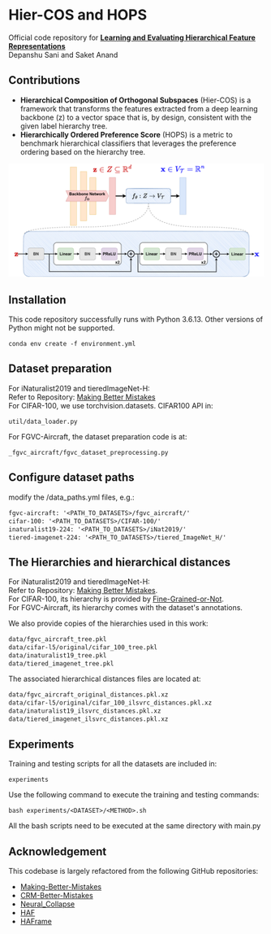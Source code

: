# Hier-COS and HOPS

Official code repository for **[Learning and Evaluating Hierarchical Feature Representations](https://arxiv.org/abs/2303.05689)** <br/>
Depanshu Sani and Saket Anand


## Contributions
- **Hierarchical Composition of Orthogonal Subspaces** (Hier-COS) is a framework that transforms the features extracted from a deep learning backbone (z) to a vector space that is, by design, consistent with the given label hierarchy tree. <br />
- **Hierarchically Ordered Preference Score** (HOPS) is a metric to benchmark hierarchical classifiers that leverages the preference ordering based on the hierarchy tree.

<div align="center">
  <img src="assets/overview.png"/>
</div>

## Installation
This code repository successfully runs with Python 3.6.13. Other versions of Python might not be supported.
```commandline
conda env create -f environment.yml
```

## Dataset preparation
For iNaturalist2019 and tieredImageNet-H: <br/>
Refer to Repository: [Making Better Mistakes](https://github.com/fiveai/making-better-mistakes) <br/> 
For CIFAR-100, we use torchvision.datasets. CIFAR100 API in:
```
util/data_loader.py
```
For FGVC-Aircraft, the dataset preparation code is at:
```
_fgvc_aircraft/fgvc_dataset_preprocessing.py
```

## Configure dataset paths
modify the /data_paths.yml files, e.g.:
```
fgvc-aircraft: '<PATH_TO_DATASETS>/fgvc_aircraft/'
cifar-100: '<PATH_TO_DATASETS>/CIFAR-100/'
inaturalist19-224: '<PATH_TO_DATASETS>/iNat2019/'
tiered-imagenet-224: '<PATH_TO_DATASETS>/tiered_ImageNet_H/'
```

## The Hierarchies and hierarchical distances
For iNaturalist2019 and tieredImageNet-H: <br/>
Refer to Repository: [Making Better Mistakes](https://github.com/fiveai/making-better-mistakes). <br/> 
For CIFAR-100, its hierarchy is provided by [Fine-Grained-or-Not](https://github.com/PRIS-CV/Fine-Grained-or-Not). <br/>
For FGVC-Aircraft, its hierarchy comes with the dataset's annotations. 

We also provide copies of the hierarchies used in this work: <br/>
```
data/fgvc_aircraft_tree.pkl
data/cifar-l5/original/cifar_100_tree.pkl
data/inaturalist19_tree.pkl
data/tiered_imagenet_tree.pkl
```
The associated hierarchical distances files are located at: <br/>
```
data/fgvc_aircraft_original_distances.pkl.xz
data/cifar-l5/original/cifar_100_ilsvrc_distances.pkl.xz
data/inaturalist19_ilsvrc_distances.pkl.xz
data/tiered_imagenet_ilsvrc_distances.pkl.xz
```

## Experiments

Training and testing scripts for all the datasets are included in:
```
experiments
```
Use the following command to execute the training and testing commands:
```commandline
bash experiments/<DATASET>/<METHOD>.sh
```

All the bash scripts need to be executed at the same directory with main.py <br/>
 


## Acknowledgement
This codebase is largely refactored from the following GitHub repositories: <br/>

- [Making-Better-Mistakes](https://github.com/fiveai/making-better-mistakes) 
- [CRM-Better-Mistakes](https://github.com/sgk98/CRM-Better-Mistakes)
- [Neural_Collapse](https://github.com/corwinliu9669/Neural_Collapse)
- [HAF](https://github.com/07Agarg/HAF)
- [HAFrame](https://github.com/ltong1130ztr/HAFrame)



 
